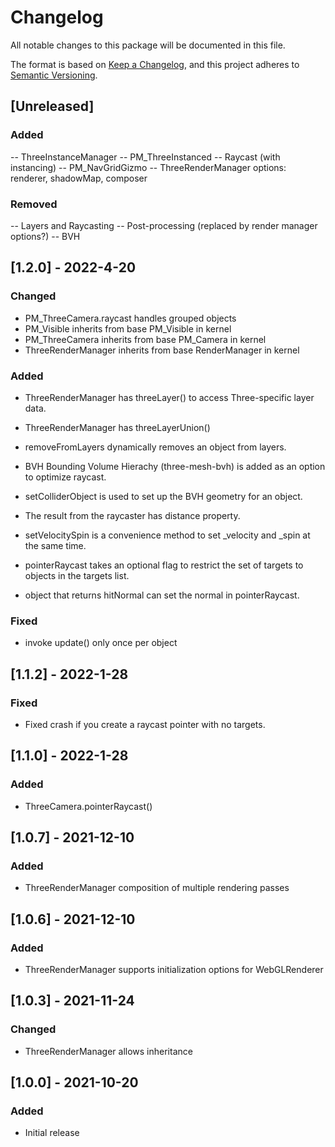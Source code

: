 # Changelog
All notable changes to this package will be documented in this file.

The format is based on [Keep a Changelog](https://keepachangelog.com/en/1.0.0/),
and this project adheres to [Semantic Versioning](https://semver.org/spec/v2.0.0.html).

## [Unreleased]
### Added
-- ThreeInstanceManager
-- PM_ThreeInstanced
-- Raycast (with instancing)
-- PM_NavGridGizmo
-- ThreeRenderManager options: renderer, shadowMap, composer

### Removed
-- Layers and Raycasting
-- Post-processing (replaced by render manager options?)
-- BVH


## [1.2.0] - 2022-4-20
### Changed
- PM_ThreeCamera.raycast handles grouped objects
- PM_Visible inherits from base PM_Visible in kernel
- PM_ThreeCamera inherits from base PM_Camera in kernel
- ThreeRenderManager inherits from base RenderManager in kernel

### Added
- ThreeRenderManager has threeLayer() to access Three-specific layer data.
- ThreeRenderManager has threeLayerUnion()

- removeFromLayers dynamically removes an object from layers.
- BVH Bounding Volume Hierachy (three-mesh-bvh) is added as an option to optimize raycast.
- setColliderObject is used to set up the BVH geometry for an object.
- The result from the raycaster has distance property.
- setVelocitySpin is a convenience method to set _velocity and _spin at the same time.
- pointerRaycast takes an optional flag to restrict the set of targets to objects in the targets list.
- object that returns hitNormal can set the normal in pointerRaycast.

### Fixed
- invoke update() only once per object

## [1.1.2] - 2022-1-28
### Fixed
- Fixed crash if you create a raycast pointer with no targets.

## [1.1.0] - 2022-1-28
### Added
- ThreeCamera.pointerRaycast()

## [1.0.7] - 2021-12-10
### Added
- ThreeRenderManager composition of multiple rendering passes

## [1.0.6] - 2021-12-10
### Added
- ThreeRenderManager supports initialization options for WebGLRenderer

## [1.0.3] - 2021-11-24
### Changed
- ThreeRenderManager allows inheritance

## [1.0.0] - 2021-10-20
### Added
- Initial release



